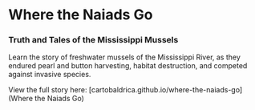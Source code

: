 # Where the Naiads Go
### Truth and Tales of the Mississippi Mussels

Learn the story of freshwater mussels of the Mississippi River, as they endured pearl and button harvesting, habitat destruction, and competed against invasive species. 

View the full story here: [cartobaldrica.github.io/where-the-naiads-go](Where the Naiads Go)
